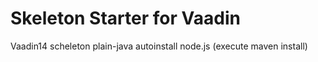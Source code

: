 # Skeleton Starter for Vaadin

Vaadin14 scheleton plain-java autoinstall node.js (execute maven install)
